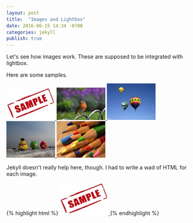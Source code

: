 ```yaml
---
layout: post
title:  "Images and Lightbox"
date: 2016-06-15 14:34 -0700
categories: jekyll
publish: true
---
```

Let's see how images work.  These are supposed to be integrated with
lightbox.

Here are some samples.

<a href="/images/sample-1.jpg"
   data-lightbox="samples"
   data-title="A Sample Image">
  <img class="thumbnail"
       src="/images/sample-1_thumb.jpg"
       title="A Sample Image"
       alt="A Sample Image">
</a>
<a href="/images/sample-2.jpg"
   data-lightbox="samples"
   data-title="A Sample Image">
  <img class="thumbnail"
       src="/images/sample-2_thumb.jpg"
       title="A Sample Image"
       alt="A Sample Image">
</a>
<a href="/images/sample-3.jpg"
   data-lightbox="samples"
   data-title="A Sample Image">
  <img class="thumbnail"
       src="/images/sample-3_thumb.jpg"
       title="A Sample Image"
       alt="A Sample Image">
</a>
<a href="/images/sample-4.jpg"
   data-lightbox="samples"
   data-title="A Sample Image">
  <img class="thumbnail"
       src="/images/sample-4_thumb.jpg"
       title="A Sample Image"
       alt="A Sample Image">
</a>
<a href="/images/sample-5.jpg"
   data-lightbox="samples"
   data-title="A Sample Image">
  <img class="thumbnail"
       src="/images/sample-5_thumb.jpg"
       title="A Sample Image"
       alt="A Sample Image">
</a>

Jekyll doesn't really help here, though.  I had to write a wad of
HTML for each image.


{% highlight html %}
<a href="/images/sample-1.jpg"
   data-lightbox="samples"
   data-title="A Sample Image">
  <img class="thumbnail"
       src="/images/sample-1_thumb.jpg"
       title="A Sample Image"
       alt="A Sample Image">
</a>
{% endhighlight %}

